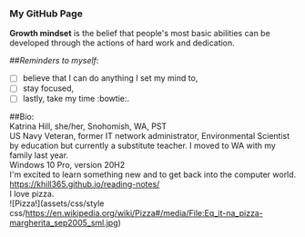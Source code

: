 ### My GitHub Page

**Growth mindset** is the belief that people's most basic abilities can be developed through the actions of hard work and dedication.

##*Reminders to myself*: <br>
- [ ]  believe that I can do anything I set my mind to,
- [ ]  stay focused,
- [ ]  lastly, take my time :bowtie:.

##Bio: <br>
Katrina Hill, she/her, Snohomish, WA, PST <br>
US Navy Veteran, former IT network administrator, Environmental Scientist by education but currently a substitute teacher. I moved to WA with my family last year. <br>
Windows 10 Pro, version 20H2 <br>
I'm excited to learn something new and to get back into the computer world. <br>
https://khill365.github.io/reading-notes/ <br>
I love pizza. <br>
![Pizza!](assets/css/style css/https://en.wikipedia.org/wiki/Pizza#/media/File:Eq_it-na_pizza-margherita_sep2005_sml.jpg)
